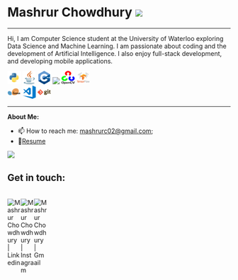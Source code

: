 # Mashrur Chowdhury&nbsp;<img src="https://s7.gifyu.com/images/giphyd453822f10cd1ba6.gif" width="30px"> 
---
Hi, I am Computer Science student at the University of Waterloo exploring Data Science and Machine Learning. I am passionate about coding and the development of Artificial Intelligence. I also enjoy full-stack development, and developing mobile applications.

<code><img height="30" src="https://raw.githubusercontent.com/github/explore/80688e429a7d4ef2fca1e82350fe8e3517d3494d/topics/python/python.png"></code> 
<code><img height="30" src="https://raw.githubusercontent.com/github/explore/80688e429a7d4ef2fca1e82350fe8e3517d3494d/topics/java/java.png"></code> 
<code><img height="30" src="https://raw.githubusercontent.com/github/explore/80688e429a7d4ef2fca1e82350fe8e3517d3494d/topics/cpp/cpp.png"></code> 
<code><img height="30" src="https://www.codemate.com/wp-content/uploads/2016/02/flutter-logo-round.png"></code> 
<code><img height="30" src="https://raw.githubusercontent.com/github/explore/80688e429a7d4ef2fca1e82350fe8e3517d3494d/topics/opencv/opencv.png"></code> 
<code><img height="30" src="https://raw.githubusercontent.com/github/explore/80688e429a7d4ef2fca1e82350fe8e3517d3494d/topics/tensorflow/tensorflow.png"> </code>
<code><img height="30" src="https://raw.githubusercontent.com/github/explore/80688e429a7d4ef2fca1e82350fe8e3517d3494d/topics/scikit-learn/scikit-learn.png"></code> 
<code><img height="30" src="https://raw.githubusercontent.com/github/explore/80688e429a7d4ef2fca1e82350fe8e3517d3494d/topics/visual-studio-code/visual-studio-code.png"></code>
<code><img height="30" src="https://raw.githubusercontent.com/github/explore/80688e429a7d4ef2fca1e82350fe8e3517d3494d/topics/git/git.png"></code> 

---

**About Me:**

- 📫 How to reach me: mashrurc02@gmail.com;
- 📝[Resume](https://drive.google.com/file/d/17iVaL2ACm8TxjsRJPrcJczY32utRKhFF/view?usp=sharing)

![](https://github-readme-stats.vercel.app/api?username=MashyC&show_icons=true&title_color=fff&icon_color=79ff97&text_color=9f9f9f&bg_color=151515)

## Get in touch:
<br>

  <a href="https://www.linkedin.com/in/mashrurc">
    <img align="left" alt="Mashrur Chowdhury | Linkedin" width="30px" src="https://github.com/TheDudeThatCode/TheDudeThatCode/blob/master/Assets/Linkedin.svg" />
  </a>
  <a href="https://www.instagram.com/mashrur.c">
    <img align="left" alt="Mashrur Chowdhury | Instagram" width="30px" src="https://github.com/TheDudeThatCode/TheDudeThatCode/blob/master/Assets/Instagram.svg" />
  </a>
  <a href="mailto:mashrurc02@gmail.com">
    <img align="left" alt="Mashrur Chowdhury | Gmail" width="30px" src="https://github.com/TheDudeThatCode/TheDudeThatCode/blob/master/Assets/Gmail.svg" />
  </a>
